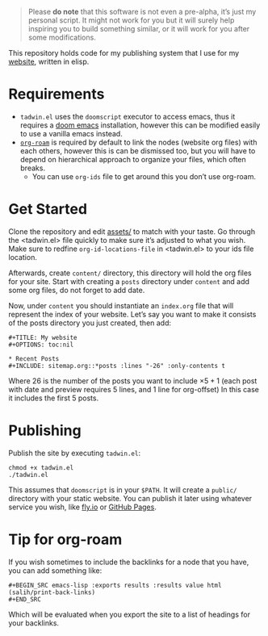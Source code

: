 > Please **do note** that this software is not even a pre-alpha, it&rsquo;s just my
> personal script. It might not work for you but it will surely help inspiring you
> to build something similar, or it will work for you after some modifications.

This repository holds code for my publishing system that I use for my [website](https://lr0.fly.dev/),
written in elisp.


# Requirements

-   `tadwin.el` uses the `doomscript` executor to access emacs, thus it requires
    a [doom emacs](https://github.com/doomemacs/doomemacs) installation, however this can be modified easily to use a
    vanilla emacs instead.
-   [`org-roam`](https://github.com/org-roam/org-roam) is required by default to link the nodes (website org files) with
    each others, however this is can be dismissed too, but you will have to depend
    on hierarchical approach to organize your files, which often breaks.
    -   You can use `org-ids` file to get around this you don&rsquo;t use org-roam.


# Get Started

Clone the repository and edit [assets/](assets/) to match with your taste. Go through the
<tadwin.el> file quickly to make sure it&rsquo;s adjusted to what you wish. Make
sure to redfine `org-id-locations-file` in <tadwin.el> to your ids file location.

Afterwards, create `content/` directory, this directory will hold the org files
for your site. Start with creating a `posts` directory under `content` and add
some org files, do not forget to add date.

Now, under `content` you should instantiate an `index.org` file that will
represent the index of your website. Let&rsquo;s say you want to make it consists of
the posts directory you just created, then add:

    #+TITLE: My website
    #+OPTIONS: toc:nil
    
    * Recent Posts
    #+INCLUDE: sitemap.org::*posts :lines "-26" :only-contents t

Where 26 is the number of the posts you want to include $\times 5 + 1$ (each post with date
and preview requires 5 lines, and 1 line for org-offset) In this case it
includes the first 5 posts.


# Publishing

Publish the site by executing `tadwin.el`:

    chmod +x tadwin.el
    ./tadwin.el

This assumes that `doomscript` is in your `$PATH`. It will create a `public/`
directory with your static website. You can publish it later using whatever
service you wish, like [fly.io](https://fly.io/) or [GitHub Pages](https://pages.github.com/).


# Tip for org-roam

If you wish sometimes to include the backlinks for a node that you have, you can
add something like:

    #+BEGIN_SRC emacs-lisp :exports results :results value html
    (salih/print-back-links)
    #+END_SRC

Which will be evaluated when you export the site to a list of headings for your backlinks.

